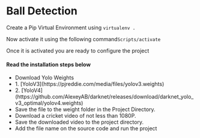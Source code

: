 <h1>Ball Detection</h1>

Create a Pip Virtual Environment using <code>virtualenv .</code>

Now activate it using the following command<code>Scripts/activate</code>

Once it is activated you are ready to configure the project

<h4>Read the installation steps below</h4>

<ul>
  <li>Download Yolo Weights</li>


  <li>1. [YoloV3](https://pjreddie.com/media/files/yolov3.weights)</li>
  <li>2. [YoloV4](https://github.com/AlexeyAB/darknet/releases/download/darknet_yolo_v3_optimal/yolov4.weights)</li>
  

  <li>Save the file to the weight folder in the Project Directory.</li>
  
<li>Download a cricket video of not less than 1080P.</li>
  
  <li>Save the downloaded video to the project directory.</li>
  
  <li>Add the file name on the source code and run the project</li>
  
</ul>
